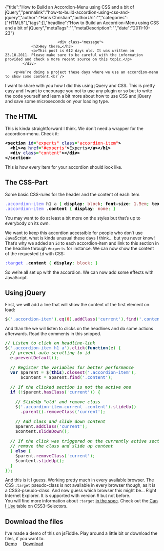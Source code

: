 {"title":"How to Build an Accordion-Menu using CSS and a bit of jQuery","permalink":"how-to-build-accordion-using-css-and-jquery","author":"Hans Christian","authorUrl":"","categories":["HTML5"],"tags":[],"headline":"How to Build an Accordion-Menu using CSS and a bit of jQuery","metaTags":"","metaDescription":"","date":"2011-10-23"}


		

		
		
							<div class="message">
				<h3>Hey there…</h3>
				<p>This post is 612 days old. It was written on 23.10.2011. Please make sure to be careful with the information provided and check a more recent source on this topic.</p>
			</div>
		
		<p>We’re doing a project these days where we use an accordion-menu to show some content.<br />
I want to share with you how I did this using jQuery and CSS. This is pretty easy and I want to encourage you not to use any plugin or so but to write the code yourself and learn a bit more about how to use CSS and jQuery and save some microseconds on your loading type.</p>
<h2>The HTML</h2>
<p>This is kinda straightforward I think. We don’t need a wrapper for the accordion-menu. Check it:</p>

<div class="wp_syntax"><div class="code"><pre class="xml" style="font-family: monospace;"><span style="color: #009900;"><span style="color: #000000; font-weight: bold;">&lt;section</span> <span style="color: #000066;">id</span>=<span style="color: #ff0000;">"experts"</span> <span style="color: #000066;">class</span>=<span style="color: #ff0000;">"accordion-item"</span><span style="color: #000000; font-weight: bold;">&gt;</span></span>
  <span style="color: #009900;"><span style="color: #000000; font-weight: bold;">&lt;h1<span style="color: #000000; font-weight: bold;">&gt;</span></span><span style="color: #000000; font-weight: bold;">&lt;a</span> <span style="color: #000066;">href</span>=<span style="color: #ff0000;">"#experts"</span><span style="color: #000000; font-weight: bold;">&gt;</span></span>Experts<span style="color: #009900;"><span style="color: #000000; font-weight: bold;">&lt;/a<span style="color: #000000; font-weight: bold;">&gt;</span></span><span style="color: #000000; font-weight: bold;">&lt;/h1<span style="color: #000000; font-weight: bold;">&gt;</span></span></span>
  <span style="color: #009900;"><span style="color: #000000; font-weight: bold;">&lt;div</span> <span style="color: #000066;">class</span>=<span style="color: #ff0000;">"content"</span><span style="color: #000000; font-weight: bold;">&gt;</span><span style="color: #000000; font-weight: bold;">&lt;/div<span style="color: #000000; font-weight: bold;">&gt;</span></span></span>
<span style="color: #009900;"><span style="color: #000000; font-weight: bold;">&lt;/section<span style="color: #000000; font-weight: bold;">&gt;</span></span></span></pre></div></div>

<p>This is how every item for your accordion should look like.</p>
<h2>The CSS-Part</h2>
<p>Some basic CSS-rules for the header and the content of each item.</p>

<div class="wp_syntax"><div class="code"><pre class="css" style="font-family: monospace;"><span style="color: #6666ff;">.accordion-item</span> h1 a <span style="color: #00AA00;">{</span> <span style="color: #000000; font-weight: bold;">display</span><span style="color: #00AA00;">:</span> <span style="color: #993333;">block</span><span style="color: #00AA00;">;</span> <span style="color: #000000; font-weight: bold;">font-size</span><span style="color: #00AA00;">:</span> <span style="color: #933;">1.5em</span><span style="color: #00AA00;">;</span> <span style="color: #000000; font-weight: bold;">text-align</span><span style="color: #00AA00;">:</span> <span style="color: #993333;">center</span><span style="color: #00AA00;">;</span> <span style="color: #00AA00;">}</span>
<span style="color: #6666ff;">.accordion-item</span> .<span style="color: #000000; font-weight: bold;">content</span> <span style="color: #00AA00;">{</span> <span style="color: #000000; font-weight: bold;">display</span><span style="color: #00AA00;">:</span> <span style="color: #993333;">none</span><span style="color: #00AA00;">;</span> <span style="color: #00AA00;">}</span></pre></div></div>

<p>You may want to do at least a bit more on the styles but that’s up to everybody on its own.</p>
<p>We want to keep this accordion accessible for people who don’t use JavaScript, what is kinda unusual these days I think… but you never know!<br />
That’s why we added an <code>id</code> to each accordion-item and link to this section in the headline through <code>#experts</code> for instance. We can now show the content of the requested <code>id</code> with CSS:</p>

<div class="wp_syntax"><div class="code"><pre class="css" style="font-family: monospace;"><span style="color: #3333ff;">:target </span>.<span style="color: #000000; font-weight: bold;">content</span> <span style="color: #00AA00;">{</span> <span style="color: #000000; font-weight: bold;">display</span><span style="color: #00AA00;">:</span> <span style="color: #993333;">block</span><span style="color: #00AA00;">;</span> <span style="color: #00AA00;">}</span></pre></div></div>

<p>So we’re all set up with the accordion. We can now add some effects with JavaScript.</p>
<h2>Using jQuery</h2>
<p>First, we will add a line that will show the content of the first element on load:</p>

<div class="wp_syntax"><div class="code"><pre class="javascript" style="font-family: monospace;">$<span style="color: #009900;">(</span><span style="color: #3366CC;">'.accordion-item'</span><span style="color: #009900;">)</span>.<span style="color: #660066;">eq</span><span style="color: #009900;">(</span><span style="color: #CC0000;">0</span><span style="color: #009900;">)</span>.<span style="color: #660066;">addClass</span><span style="color: #009900;">(</span><span style="color: #3366CC;">'current'</span><span style="color: #009900;">)</span>.<span style="color: #660066;">find</span><span style="color: #009900;">(</span><span style="color: #3366CC;">'.content'</span><span style="color: #009900;">)</span>.<span style="color: #660066;">show</span><span style="color: #009900;">(</span><span style="color: #009900;">)</span><span style="color: #339933;">;</span></pre></div></div>

<p>And than the we will listen to clicks on the headlines and do some actions afterwards. Read the comments in this snipped.</p>

<div class="wp_syntax"><div class="code"><pre class="javascript" style="font-family: monospace;"><span style="color: #006600; font-style: italic;">// Listen to click on headline-link</span>
$<span style="color: #009900;">(</span><span style="color: #3366CC;">'.accordion-item h1 a'</span><span style="color: #009900;">)</span>.<span style="color: #660066;">click</span><span style="color: #009900;">(</span><span style="color: #003366; font-weight: bold;">function</span><span style="color: #009900;">(</span>e<span style="color: #009900;">)</span> <span style="color: #009900;">{</span>
  <span style="color: #006600; font-style: italic;">// prevent auto scrolling to id</span>
  e.<span style="color: #660066;">preventDefault</span><span style="color: #009900;">(</span><span style="color: #009900;">)</span><span style="color: #339933;">;</span>
&nbsp;
  <span style="color: #006600; font-style: italic;">// Register the variables for better performance</span>
  <span style="color: #003366; font-weight: bold;">var</span> $parent <span style="color: #339933;">=</span> $<span style="color: #009900;">(</span><span style="color: #000066; font-weight: bold;">this</span><span style="color: #009900;">)</span>.<span style="color: #660066;">closest</span><span style="color: #009900;">(</span><span style="color: #3366CC;">'.accordion-item'</span><span style="color: #009900;">)</span><span style="color: #339933;">,</span>
      $content <span style="color: #339933;">=</span> $parent.<span style="color: #660066;">find</span><span style="color: #009900;">(</span><span style="color: #3366CC;">'.content'</span><span style="color: #009900;">)</span><span style="color: #339933;">;</span>
&nbsp;
  <span style="color: #006600; font-style: italic;">// If the clicked section is not the active one</span>
  <span style="color: #000066; font-weight: bold;">if</span> <span style="color: #009900;">(</span><span style="color: #339933;">!</span>$parent.<span style="color: #660066;">hasClass</span><span style="color: #009900;">(</span><span style="color: #3366CC;">'current'</span><span style="color: #009900;">)</span><span style="color: #009900;">)</span> <span style="color: #009900;">{</span>
&nbsp;
    <span style="color: #006600; font-style: italic;">// SlideUp "old" and remove class</span>
    $<span style="color: #009900;">(</span><span style="color: #3366CC;">'.accordion-item.current .content'</span><span style="color: #009900;">)</span>.<span style="color: #660066;">slideUp</span><span style="color: #009900;">(</span><span style="color: #009900;">)</span>
      .<span style="color: #660066;">parent</span><span style="color: #009900;">(</span><span style="color: #009900;">)</span>.<span style="color: #660066;">removeClass</span><span style="color: #009900;">(</span><span style="color: #3366CC;">'current'</span><span style="color: #009900;">)</span><span style="color: #339933;">;</span>
&nbsp;
    <span style="color: #006600; font-style: italic;">// Add class and slide down content</span>
    $parent.<span style="color: #660066;">addClass</span><span style="color: #009900;">(</span><span style="color: #3366CC;">'current'</span><span style="color: #009900;">)</span><span style="color: #339933;">;</span>
    $content.<span style="color: #660066;">slideDown</span><span style="color: #009900;">(</span><span style="color: #009900;">)</span><span style="color: #339933;">;</span>
&nbsp;
  <span style="color: #006600; font-style: italic;">// If the click was triggered on the currently active section</span>
  <span style="color: #006600; font-style: italic;">// remove the class and slide up content</span>
  <span style="color: #009900;">}</span> <span style="color: #000066; font-weight: bold;">else</span> <span style="color: #009900;">{</span>
    $parent.<span style="color: #660066;">removeClass</span><span style="color: #009900;">(</span><span style="color: #3366CC;">'current'</span><span style="color: #009900;">)</span><span style="color: #339933;">;</span>
    $content.<span style="color: #660066;">slideUp</span><span style="color: #009900;">(</span><span style="color: #009900;">)</span><span style="color: #339933;">;</span>
  <span style="color: #009900;">}</span>
<span style="color: #009900;">}</span><span style="color: #009900;">)</span><span style="color: #339933;">;</span></pre></div></div>

<p>And this is it I guess. Working pretty much in every available browser. The CSS <code>:target</code> pseudo-class is not available in every browser though, as it is a CSS3-pseudo-class. And now guess which browser this might be… Right Internet Explorer. It is supported with version 9 but not before.<br />
You will find more information about <code>:target</code> <a href="http://www.w3.org/TR/selectors/#target-pseudo" target="_blank" title="The :target-pseudo-class">in the spec</a>. Check out the <a href="http://caniuse.com/#search=target" target="_blank" title="When can I use ':target'?">Can I Use</a> table on CSS3-Selectors.</p>
<h2>Download the files</h2>
<p>I’ve made a demo of this on jsFiddle. Play around a little bit or download the files, if you want to.<br />
<a href="http://fiddle.jshell.net/drublic/j4wYw/" title="Demo" class="button">Demo</a>&nbsp;&nbsp;&nbsp;&nbsp; <a href="http://drublic.de/blog/wp-content/uploads/2011/10/accordion-menu-css.zip" title="Download" class="button">Download</a></p>
				

		
	